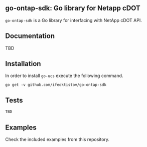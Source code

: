## go-ontap-sdk: Go library for Netapp cDOT

`go-ontap-sdk` is a Go library for interfacing with NetApp cDOT API.

## Documentation

TBD

## Installation

In order to install `go-ucs` execute the following command.

```
go get -v github.com/ifeoktistov/go-ontap-sdk
```

## Tests

```bash
TBD
```

## Examples

Check the included examples from this repository.
